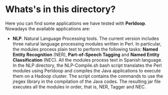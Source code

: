 # Whats's in this directory? #

Here you can find some applications we have tested with **Perldoop**. Nowadays the available applications are:

* **NLP**. Natural Language Processing tools. The current version includes three natural language processing modules written in Perl. In particular, the modules process plain text to perform the following tasks: **Named Entity Recognition** (NER), **Part-of-Speech Tagging** and **Named Entity Classification** (NEC). All the modules process text in Spanish language. In the NLP directory, the NLP-Compile.sh bash script translates the Perl modules using Perldoop and compiles the Java applications to execute them on a Hadoop cluster. The script contains the commands to use the jregex library in the compilation of the Java codes. The resulting jar file executes all the modules in order, that is, NER, Tagger and NEC.

